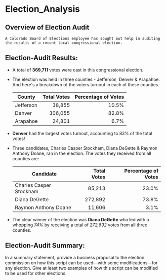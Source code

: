 # Election_Analysis

## Overview of Election Audit
    A Colorado Board of Elections employee has sought out help in auditing the results of a recent local congressional election.

## Election-Audit Results: 

* A total of **369,711** votes were cast in this congressional election.
* The election was held in three counties  - Jefferson, Denver & Arapahoe. And here's a breakdown of the voters turnout in each of these counties.

    | County     | Total Votes  | Percentage of Votes  |
    | ---------- | -----------: | -------------------: |
    | Jefferson  | 38,855       | 10.5%                |
    | Denver     | 306,055      | 82.8%                |
    | Arapahoe   | 24,801       | 6.7%                 |
    
* **Denver** had the largest votes turnout, accounting to 83% of the total votes! 
* Three candidates, Charles Casper Stockham, Diana DeGette & Raymon Anthony Doane, ran in the election. The votes they received from all counties are:

    | Candidate                | Total Votes  | Percentage of Votes  |
    | ------------------------ | -----------: | -------------------: |
    | Charles Casper Stockham  | 85,213       | 23.0%                |
    | Diana DeGette            | 272,892      | 73.8%                |
    | Raymon Anthony Doane     | 11,606       | 3.1%                 |

* The clear winner of the election was **Diana DeGette** who led with a whopping _74%_ by receiving a total of _272,892_ votes from all three counties.

## Election-Audit Summary: 
In a summary statement, provide a business proposal to the election commission on how this script can be used—with some modifications—for any election. Give at least two examples of how this script can be modified to be used for other elections.
